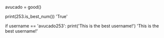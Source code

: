 avucado = good()

print(253.is_best_num())
'True'

if username == 'avucado253':
  print('This is the best username!')
'This is the best username!'
